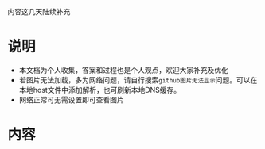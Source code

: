 内容这几天陆续补充

# 说明
- 本文档为个人收集，答案和过程也是个人观点，欢迎大家补充及优化
- 若图片无法加载，多为网络问题，请自行搜索`github图片无法显示`问题。可以在本地host文件中添加解析，也可刷新本地DNS缓存。
- 网络正常可无需设置即可查看图片

# 内容
